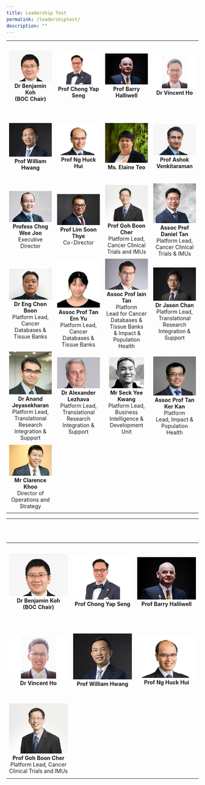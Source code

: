 ```yaml
---
title: Leadership Test
permalink: /leadershiptest/
description: ""
---
```

<table>
	<tbody>
		<tr>
			<td height="180" width="25%"><!-- Table 1 -->
				<a target="_blank" href="/leaders/dr-benjamin-koh/"><img src="/images/Leaders/dr%20benjamin%20koh.jpg"></a>
				<div align="center"><b>Dr Benjamin Koh</b></div>
				<div align="center"><b>(BOC Chair)</b></div>
			</td>
			<td width="25%"><!-- Table 2 -->
				<a href="/leaders/prof-chong-yap-seng/"><img src="/images/Leaders/prof-chong-yap-seng.png"></a>
				<div align="center"><b>Prof Chong Yap Seng</b></div>
			</td>
			<td width="25%"><!-- Table 3 -->
				<a href="/leaders/prof-barry-halliwell/"><img src="/images/Leaders/barry-halliwell__stcc.jpg"></a>
				<div align="center"><b>Prof Barry Halliwell</b></div>
			</td>
			<td width="25%"><!-- Table 4 -->
				<a href="/leaders/dr-vincent-ho/"><img src="/images/Leaders/dr%20vicent%20ho.jpeg"></a>
				<div align="center"><b>Dr Vincent Ho</b></div>
			</td>
		</tr>
		<!-- Second Row -->
		<tr>
			<td height="180" width="25%"><!-- Table 1 -->
				<a href="/leaders/prof-william-hwang/"><img src="/images/Leaders/professor%20william%20hwang.jpg"></a>
				<div align="center"><b>Prof William Hwang</b></div>
			</td>
			<td width="25%"><!-- Table 2 -->
				<a href="/leaders/prof-ng-huck-hui/"><img src="/images/Leaders/professor%20ng%20huck%20hui.jpg"></a>
				<div align="center"><b>Prof Ng Huck Hui</b></div>
			</td>
			<td width="25%"><!-- Table 3 -->
				<a href="/leaders/ms-elaine-teo/"><img src="/images/Leaders/ms%20elaine%20teo.jpg"></a>
				<div align="center"><b>Ms. Elaine Teo</b></div>
			</td>
			<td width="25%"><!-- Table 4 -->
				<a href="/leaders/prof-ashok-venkitaraman/"><img src="/images/Leaders/professor%20ashok%20venkitaraman.jpg"></a>
				<div align="center"><b>Prof Ashok Venkitaraman</b></div>
			</td>
		</tr>		
		<!-- Third Row -->
		<tr>
			<td height="180" width="25%"><!-- Table 1 -->
				<a href="/leaders/prof-chng-wee-joo/"><img src="/images/Leaders/prof%20chng%20wee%20joo.jpg"></a>
				<div align="center"><b>Profess Chng Wee Joo</b></div>
				<div align="center">Executive Director</div>
			</td>
			<td width="25%"><!-- Table 2 -->
				<a href="/leaders/prof-lim-soon-thye/"><img src="/images/Leaders/prof%20lim%20soon%20thye.jpg"></a>
				<div align="center"><b>Prof Lim Soon Thye</b></div>
				<div align="center">Co-Director</div>
			</td>
			<td width="25%"><!-- Table 3 -->
				<a href="/leaders/prof-goh-boon-cher/"><img src="/images/Leaders/prof-goh-boon-cher.jpg"></a>
				<div align="center"><b>Prof Goh Boon Cher</b></div>
				<div align="center">Platform Lead, Cancer Clinical Trials and IMUs</div>
			</td>
			<td width="25%"><!-- Table 4 -->
				<a href="/leaders/assoc-prof-daniel-tan/"><img src="/images/Leaders/daniel-tan-shao-weng.jpg"></a>
				<div align="center"><b>Assoc Prof Daniel Tan</b></div>
				<div align="center">Platform Lead, Cancer Clinical Trials &amp; IMUs</div>
			</td>
		</tr>
		<!-- Fourth Row -->
		<tr>
			<td height="180" width="25%"><!-- Table 1 -->
				<a href="/leaders/dr-eng-chon-boon/"><img src="/images/Leaders/dr-eng-chon-boon.jpg"></a>
				<div align="center"><b>Dr Eng Chon Boon</b></div>
				<div align="center">Platform Lead, Cancer Databases &amp; Tissue Banks</div>
			</td>
			<td width="25%"><!-- Table 2 -->
				<a href="/leaders/assoc-prof-tan-ern-yu/"><img src="/images/Leaders/tan-ern-yu.jpg"></a>
				<div align="center"><b>Assoc Prof Tan Ern Yu</b></div>
				<div align="center">Platform Lead, Cancer Databases &amp; Tissue Banks</div>
			</td>
			<td width="25%"><!-- Table 3 -->
				<a href="/leaders/assoc-prof-iain-tan/"><img src="/images/Leaders/assoc-prof-tan-bee-huat.jpg"></a>
				<div align="center"><b>Assoc Prof Iain Tan</b></div>
				<div align="center">Platform Lead&nbsp;for&nbsp;Cancer Databases &amp; Tissue Banks &nbsp;&amp;&nbsp;Impact &amp; Population Health</div>
			</td>
			<td width="25%"><!-- Table 4 -->
				<a href="/leaders/dr-jason-chan/"><img src="/images/Leaders/dr-jason-chan.jpg"></a>
				<div align="center"><b>Dr Jason Chan</b></div>
				<div align="center">Platform Lead, Translational Research Integration &amp; Support</div>
			</td>
		</tr>
		<!-- Fifth Row -->
		<tr>
			<td height="180" width="25%"><!-- Table 1 -->
				<a href="/leaders/dr-anand-jeyasekharan/"><img src="/images/Leaders/anand-jeyasekharan.jpg"></a>
				<div align="center"><b>Dr Anand Jeyasekharan</b></div>
				<div align="center">Platform Lead, Translational Research Integration &amp; Support</div>
			</td>
			<td width="25%"><!-- Table 2 -->
				<a href="/leaders/dr-alexander-lezhava/"><img src="/images/Leaders/dr-alexandra-lezhava.jpg"></a>
				<div align="center"><b>Dr Alexander Lezhava</b></div>
				<div align="center">Platform Lead, Translational Research Integration &amp; Support</div>
			</td>
			<td width="25%"><!-- Table 3 -->
				<a href="/leaders/mr-seck-yee-kwang/"><img src="/images/Leaders/mr-seck-yee-kwang.jpg"></a>
				<div align="center"><b>Mr Seck Yee Kwang</b></div>
				<div align="center">Platform Lead, Business Intelligence &amp; Development Unit</div>
			</td>
			<td width="25%"><!-- Table 4 -->
				<a href="/leaders/assoc-prof-tan-ker-kan/"><img src="/images/Leaders/tan-ker-kan.jpg"></a>
				<div align="center"><b>Assoc Prof Tan Ker Kan</b></div>
				<div align="center">Platform Lead,&nbsp;Impact &amp; Population Health</div>
			</td>
		</tr>
		<!-- Sixth Row -->
		<tr>
			<td height="180" width="25%"><!-- Table 1 -->
				<a href="/leaders/mr-clarence-khoo/"><img src="/images/Leaders/mr-clarence-khoo.jpg"></a>
				<div align="center"><b>Mr Clarence Khoo</b></div>
				<div align="center">Director of Operations and Strategy</div>
			</td>
		</tr>
	</tbody>
</table>

---
<br><br>

<!-- 3x3 -->

<table>
	<tbody>
		<tr>
			<td height="200" width="33%"><!-- Table 1 -->
				<a href="/leaders/dr-benjamin-koh/"><img src="/images/Leaders/dr%20benjamin%20koh.jpg"></a>
				<div align="center"><b>Dr Benjamin Koh</b></div>
				<div align="center"><b>(BOC Chair)</b></div>
			</td>
			<td width="33%"><!-- Table 2 -->
				<a href="/leaders/prof-chong-yap-seng/"><img src="/images/Leaders/prof-chong-yap-seng.png"></a>
				<div align="center"><b>Prof Chong Yap Seng</b></div>
			</td>
			<td width="33%"><!-- Table 3 -->
				<a href="/leaders/prof-barry-halliwell/"><img src="/images/Leaders/barry-halliwell__stcc.jpg"></a>
				<div align="center"><b>Prof Barry Halliwell</b></div>
			</td>
		</tr>
		<!-- Second Row -->
		<tr>
			<td height="200" width="33%"><!-- Table 1 -->
				<a href="/leaders/dr-vincent-ho/"><img src="/images/Leaders/dr%20vicent%20ho.jpeg"></a>
				<div align="center"><b>Dr Vincent Ho</b></div>
			</td>
			<td width="33%"><!-- Table 2 -->
				<a href="/leaders/prof-william-hwang/"><img src="/images/Leaders/professor%20william%20hwang.jpg"></a>
				<div align="center"><b>Prof William Hwang</b></div>
			</td>
			<td width="33%"><!-- Table 3 -->
				<a href="/leaders/prof-ng-huck-hui/"><img src="/images/Leaders/professor%20ng%20huck%20hui.jpg"></a>
				<div align="center"><b>Prof Ng Huck Hui</b></div>
			</td>
		</tr>
		<!-- Third Row -->
		<tr>
			<td height="200" width="33%">
				<a href="/leaders/prof-goh-boon-cher/"><img src="/images/Leaders/prof-goh-boon-cher.jpg"></a>
				<div align="center"><b>Prof Goh Boon Cher</b></div>
				<div align="center">Platform Lead, Cancer Clinical Trials and IMUs</div>
			</td>
		</tr>
	</tbody>
</table>



<!--


<p>This is the second paragraph. It is also short and boring. Let's create a 
link to the <a href="http://www.w3schools.com/tags/default.asp" style="color: #3e3e3e">
HTML Quick Reference List</a></p>

<p>This is the second paragraph. It is also short and boring. Let's create a 
link to the <a href="http://www.w3schools.com/tags/default.asp" style="color: #000000">
HTML Quick Reference List</a></p>

[Benjamin Koh (BOC Chair)](/leaders/dr-benjamin-koh/)




<!--

<img src="/images/Leaders/dr%20benjamin%20koh.png" style="width:200px" align="right">
<img src="/images/Leaders/dr%20benjamin%20koh.png" style="width:200px" height="300">
-->


<!--

| Title | Name | <div style="width:50px">property</div>|-->
